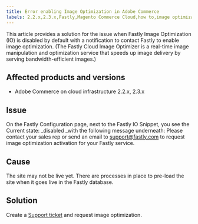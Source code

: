```yaml
---
title: Error enabling Image Optimization in Adobe Commerce
labels: 2.2.x,2.3.x,Fastly,Magento Commerce Cloud,how to,image optimization,Adobe Commerce,cloud infrastructure
---
```


This article provides a solution for the issue when Fastly Image Optimization (IO) is disabled by default with a notification to contact Fastly to enable image optimization. (The Fastly Cloud Image Optimizer is a real-time image manipulation and optimization service that speeds up image delivery by serving bandwidth-efficient images.)

## Affected products and versions

* Adobe Commerce on cloud infrastructure 2.2.x, 2.3.x

## Issue

On the Fastly Configuration page, next to the Fastly IO Snippet, you see the Current state: \_disabled \_with the following message underneath: Please contact your sales rep or send an email to [support@fastly.com](mailto:support@fastly) to request image optimization activation for your Fastly service.

## Cause

The site may not be live yet. There are processes in place to pre-load the site when it goes live in the Fastly database.

## Solution

Create a [Support ticket](https://support.magento.com/hc/en-us/articles/360019088251) and request image optimization.
